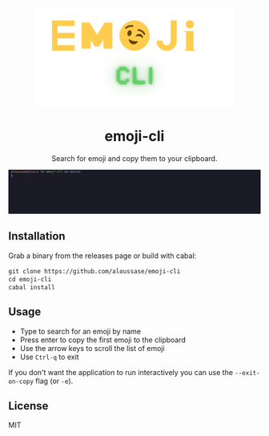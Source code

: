 <p align="center">
  <img alt="banner" src="./assets/banner.png" height="200" />
</p>

<h1 align="center">emoji-cli</h1>

<p align="center">Search for emoji and copy them to your clipboard.</p>

![emoji-cli](./assets/emoji-cli.gif)

## Installation

Grab a binary from the releases page or build with cabal:
```
git clone https://github.com/aloussase/emoji-cli
cd emoji-cli
cabal install
```

## Usage

- Type to search for an emoji by name
- Press enter to copy the first emoji to the clipboard
- Use the arrow keys to scroll the list of emoji
- Use `Ctrl-q` to exit

If you don't want the application to run interactively you can use the
`--exit-on-copy` flag (or `-e`).

## License

MIT
